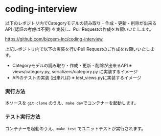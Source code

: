 coding-interview
==========

以下のレポジトリ内でCategoryモデルの読み取り・作成・更新・削除が出来るAPI (認証の考慮は不要) を実装し、Pull Requestの作成をお願いいたします。

https://github.com/bizgem-Inc/coding-interview

上記レポジトリ内で以下の実装を行いPull Requestのご作成をお願いいたします。

- Categoryモデルの読み取り・作成・更新・削除が出来るAPI
  ※ views/category.py, serializers/category.py に実装するイメージ
- APIのテストの実装 (出来れば)
  ※ test_views.pyに実装するイメージ


### 実行方法

本ソースを `git clone` のうえ、`make dev`でコンテナーを起動します。

### テスト実行方法

コンテナーを起動のうえ、`make test` でユニットテストが実行されます。